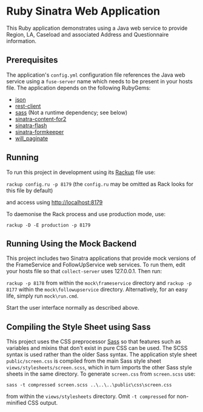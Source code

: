 Ruby Sinatra Web Application
============================

This Ruby application demonstrates using a Java web service to provide Region, LA, Caseload and associated Address and Questionnaire information.

Prerequisites
-------------

The application's `config.yml` configuration file references the Java web service using a `fuse-server` name which needs to be present in your hosts file. The application depends on the following RubyGems:

* [json](http://flori.github.io/json/)
* [rest-client](https://github.com/rest-client/rest-client)
* [sass](https://github.com/sass/sass) (Not a runtime dependency; see below)
* [sinatra-content-for2](https://github.com/Undev/sinatra-content-for2)
* [sinatra-flash](https://github.com/SFEley/sinatra-flash)
* [sinatra-formkeeper](https://github.com/lyokato/sinatra-formkeeper)
* [will_paginate](https://github.com/mislav/will_paginate)

Running
-------

To run this project in development using its [Rackup](http://rack.github.io/) file use:

  `rackup config.ru -p 8179` (the `config.ru` may be omitted as Rack looks for this file by default)

and access using [http://localhost:8179](http://localhost:8179)

To daemonise the Rack process and use production mode, use:

  `rackup -D -E production -p 8179`

Running Using the Mock Backend
------------------------------

This project includes two Sinatra applications that provide mock versions of the FrameService and FollowUpService web services. To run them, edit your hosts file so that `collect-server` uses 127.0.0.1. Then run:

  `rackup -p 8178` from within the `mock\frameservice` directory and `rackup -p 8177` within the `mock\followupservice` directory. Alternatively, for an easy life, simply run `mock\run.cmd`.

Start the user interface normally as described above.

Compiling the Style Sheet using Sass
------------------------------------

This project uses the CSS preprocessor [Sass](http://sass-lang.com/) so that features such as variables and mixins that don't exist in pure CSS can be used. The SCSS syntax is used rather than the older Sass syntax. The application style sheet `public/screen.css` is compiled from the main Sass style sheet `views/stylesheets/screen.scss`, which in turn imports the other Sass style sheets in the same directory. To generate `screen.css` from `screen.scss` use:

 `sass -t compressed screen.scss ..\..\..\public\css\screen.css`

 from within the `views/stylesheets` directory. Omit `-t compressed` for non-minified CSS output.
